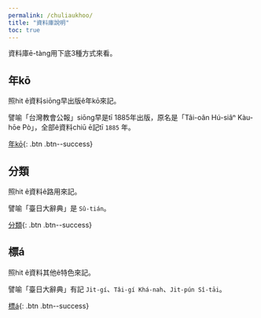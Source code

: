 ```yaml
---
permalink: /chuliaukhoo/
title: "資料庫說明"
toc: true
---
```


資料庫ē-tàng用下底3種方式來看。

## 年kō

照hit ê資料siōng早出版ê年kō來記。

譬喻「台灣教會公報」siōng早是tī 1885年出版，原名是「Tâi-oân Hú-siâⁿ Kàu-hōe Pò」，全部ê資料chiū ē記tī ```1885``` 年。

[年kō](/niko/){: .btn .btn--success}

## 分類

照hit ê資料ê路用來記。

譬喻「臺日大辭典」是 ```Sû-tián```。

[分類](/hunlui/){: .btn .btn--success}

## 標á

照hit ê資料其他ê特色來記。

譬喻「臺日大辭典」有記 ```Ji̍t-gí```、```Tâi-gí Khá-nah```、```Ji̍t-pún Sî-tāi```。

[標á](/phiaua/){: .btn .btn--success}
